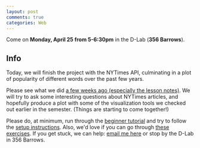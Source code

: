 ```yaml
---
layout: post
comments: true
categories: Web
---
```


Come on **Monday, April 25 from 5-6:30pm** in the D-Lab (**356 Barrows**).

## Info
Today, we will finish the project with the NYTimes API, culminating in a plot of popularity of different words over the past few years.

Please see what we did [a few weeks ago (especially the lesson notes)](../2016-04-04-python-and-apis). We will try to ask some interesting questions about NYTimes articles, and hopefully produce a plot with some of the visualization tools we checked out earlier in the semester. (Things are starting to come together!)

Please do, at minimum, run through the [beginner tutorial](http://try-python.appspot.com) and try to follow the [setup instructions](http://python.berkeley.edu/learn/#set-up-your-computer). Also, we'd love if you can go through [these exercises](https://bids.github.io/2016-01-14-berkeley/python/00-python-intro.html). If you get stuck, we can help: [email me here](mailto:marwahaha@berkeley.edu) or stop by the D-Lab in 356 Barrows.
